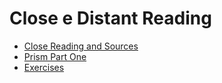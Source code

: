 # Close e Distant Reading



* [Close Reading and Sources](close-reading.md)
* [Prism Part One](../close-reading-1/prism-part-one.md)
* [Exercises](../esempi-di-dh/exercises.md)
